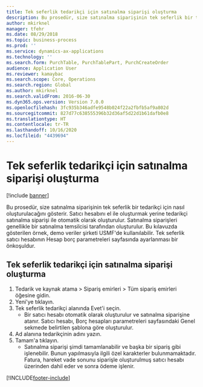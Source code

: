 ```yaml
---
title: Tek seferlik tedarikçi için satınalma siparişi oluşturma
description: Bu prosedür, size satınalma siparişinin tek seferlik bir tedarikçi için nasıl oluşturulacağını gösterir.
author: mkirknel
manager: tfehr
ms.date: 08/29/2018
ms.topic: business-process
ms.prod: ''
ms.service: dynamics-ax-applications
ms.technology: ''
ms.search.form: PurchTable, PurchTablePart, PurchCreateOrder
audience: Application User
ms.reviewer: kamaybac
ms.search.scope: Core, Operations
ms.search.region: Global
ms.author: mkirknel
ms.search.validFrom: 2016-06-30
ms.dyn365.ops.version: Version 7.0.0
ms.openlocfilehash: 3fc935b346adfe9548b024f22a2fbfb5af9a802d
ms.sourcegitcommit: 827d77c638555396b32d36af5d22d1b61dafb0e8
ms.translationtype: HT
ms.contentlocale: tr-TR
ms.lasthandoff: 10/16/2020
ms.locfileid: "4439694"
---
```

# <a name="create-a-purchase-order-for-a-one-time-supplier"></a>Tek seferlik tedarikçi için satınalma siparişi oluşturma

[!include [banner](../../includes/banner.md)]

Bu prosedür, size satınalma siparişinin tek seferlik bir tedarikçi için nasıl oluşturulacağını gösterir. Satıcı hesabını el ile oluşturmak yerine tedarikçi satınalma siparişi ile otomatik olarak oluşturulur. Satınalma siparişleri genellikle bir satınalma temsilcisi tarafından oluşturulur. Bu kılavuzda gösterilen örnek, demo veriler şirketi USMF'de kullanılabilir. Tek seferlik satıcı hesabının Hesap borç parametreleri sayfasında ayarlanması bir önkoşuldur.


## <a name="create-a-purchase-order-for-a-one-time-supplier"></a>Tek seferlik tedarikçi için satınalma siparişi oluşturma
1. Tedarik ve kaynak atama > Sipariş emirleri > Tüm sipariş emirleri öğesine gidin.
2. Yeni'ye tıklayın.
3. Tek seferlik tedarikçi alanında Evet'i seçin.
    * Bir satıcı hesabı otomatik olarak oluşturulur ve satınalma siparişine atanır. Satıcı hesabı, Borç hesapları parametreleri sayfasındaki Genel sekmede belirtilen şablona göre oluşturulur.  
4. Ad alanına tedarikçinin adını yazın.
5. Tamam'a tıklayın.
    * Satınalma siparişi şimdi tamamlanabilir ve başka bir sipariş gibi işlenebilir. Bunun yapılmasıyla ilgili özel karakterler bulunmamaktadır. Fatura, hareket vade sonunu siparişle oluşturulmuş satıcı hesabı üzerinden dahil eder ve sonra ödeme işlenir.



[!INCLUDE[footer-include](../../../includes/footer-banner.md)]